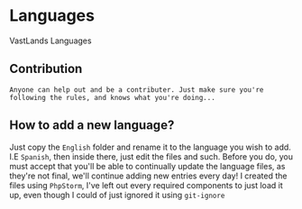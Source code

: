 # Languages
VastLands Languages

## Contribution
``Anyone can help out and be a contributer. Just make sure you're following the rules, and knows what you're doing...``

## How to add a new language?
Just copy the `English` folder and rename it to the language you wish to add. I.E `Spanish`,
then inside there, just edit the files and such. Before you do, you must accept that you'll be able to continually update the language files, as they're not final, we'll continue adding new entries every day!
I created the files using `PhpStorm`, I've left out every required components to just load it up, even though I could of just ignored it using `git-ignore`
